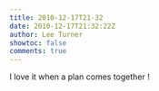 ```yaml
---
title: 2010-12-17T21-32
date: 2010-12-17T21:32:22Z
author: Lee Turner
showtoc: false
comments: true
---
```


I love it when a plan comes together !

